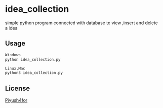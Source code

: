 # idea_collection
simple python program connected with database to view ,insert and delete a idea

## Usage

```python
Windows
python idea_collection.py

Linux,Mac
python3 idea_collection.py
```

## License
[Piyush4for](http://demo-portfolio.s3-website.ap-south-1.amazonaws.com//)
